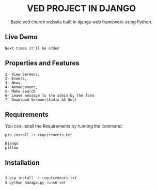 <h1 align='center'>VED PROJECT IN DJANGO</h1>
<p align='center'>Basic ved church website built in django web framework using Python.</p>

## Live Demo
```
Next times it'll be added
```

## Properties and Features

```
1- View Sermons, 
2- Events,
3- News,
4- Annoucement, 
5- Make search 
6- Leave message to the admin by the form
7- Download Sermons(Audio && Doc)
```

## Requirements
You can install the Requirements by running the command:

```
pip install -r requirements.txt
```

```
Django
pillow

```

## Installation
```sh

$ pip install -r requirements.txt
$ python manage.py runserver
```


